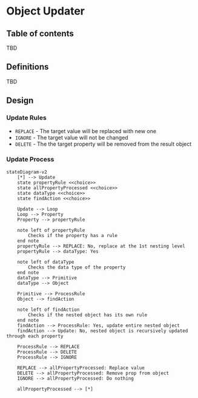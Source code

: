 # Object Updater

## Table of contents
 
TBD

## Definitions

TBD

## Design

### Update Rules

- `REPLACE` - The target value will be replaced with new one
- `IGNORE` - The target value will not be changed
- `DELETE` - The the target property will be removed from the result object

### Update Process

```mermaid
stateDiagram-v2
    [*] --> Update
    state propertyRule <<choice>>
    state allPropertyProcessed <<choice>>
    state dataType <<choice>>
    state findAction <<choice>>

    Update --> Loop
    Loop --> Property
    Property --> propertyRule
    
    note left of propertyRule
        Checks if the property has a rule
    end note
    propertyRule --> REPLACE: No, replace at the 1st nesting level
    propertyRule --> dataType: Yes

    note left of dataType
        Checks the data type of the property
    end note
    dataType --> Primitive
    dataType --> Object
    
    Primitive --> ProcessRule
    Object --> findAction

    note left of findAction
        Checks if the nested object has its own rule
    end note
    findAction --> ProcessRule: Yes, update entire nested object
    findAction --> Update: No, nested object is recursively updated through each property

    ProcessRule --> REPLACE
    ProcessRule --> DELETE
    ProcessRule --> IGNORE

    REPLACE --> allPropertyProcessed: Replace value
    DELETE --> allPropertyProcessed: Remove prop from object
    IGNORE --> allPropertyProcessed: Do nothing

    allPropertyProcessed --> [*]
```





